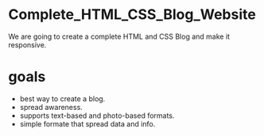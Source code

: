 # Complete_HTML_CSS_Blog_Website
We are going to create a complete HTML and CSS Blog and make it responsive.

# goals
- best way to create a blog.
- spread awareness.
- supports text-based and photo-based formats.
- simple formate that spread data and info. 